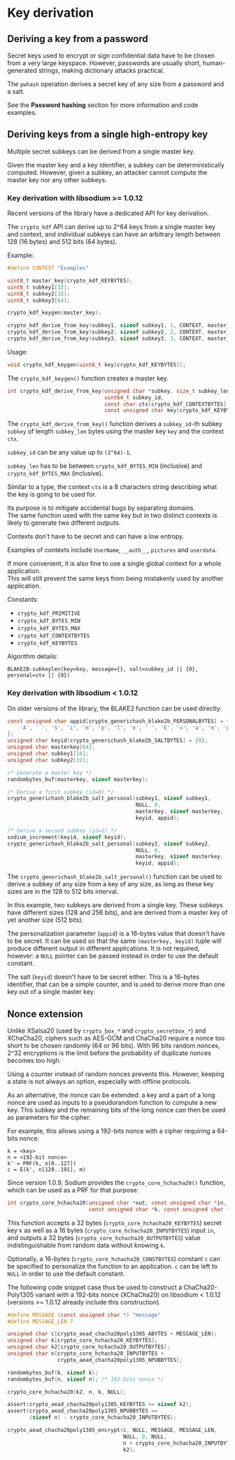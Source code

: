# Key derivation

## Deriving a key from a password

Secret keys used to encrypt or sign confidential data have to be chosen from a very large keyspace. However, passwords are usually short, human-generated strings, making dictionary attacks practical.

The `pwhash` operation derives a secret key of any size from a password and a salt.

See the **Password hashing** section for more information and code examples.

## Deriving keys from a single high-entropy key

Multiple secret subkeys can be derived from a single master key.

Given the master key and a key identifier, a subkey can be deterministically computed. However, given a subkey, an attacker cannot compute the master key nor any other subkeys.

### Key derivation with libsodium &gt;= 1.0.12

Recent versions of the library have a dedicated API for key derivation.

The `crypto_kdf` API can derive up to 2^64 keys from a single master key and context, and individual subkeys can have an arbitrary length between 128 \(16 bytes\) and 512 bits \(64 bytes\).

Example:

```c
#define CONTEXT "Examples"

uint8_t master_key[crypto_kdf_KEYBYTES];
uint8_t subkey1[32];
uint8_t subkey2[32];
uint8_t subkey3[64];

crypto_kdf_keygen(master_key);

crypto_kdf_derive_from_key(subkey1, sizeof subkey1, 1, CONTEXT, master_key);
crypto_kdf_derive_from_key(subkey2, sizeof subkey2, 2, CONTEXT, master_key);
crypto_kdf_derive_from_key(subkey3, sizeof subkey3, 3, CONTEXT, master_key);
```

Usage:

```c
void crypto_kdf_keygen(uint8_t key[crypto_kdf_KEYBYTES]);
```

The `crypto_kdf_keygen()` function creates a master key.

```c
int crypto_kdf_derive_from_key(unsigned char *subkey, size_t subkey_len,
                               uint64_t subkey_id,
                               const char ctx[crypto_kdf_CONTEXTBYTES],
                               const unsigned char key[crypto_kdf_KEYBYTES]);
```

The `crypto_kdf_derive_from_key()` function derives a `subkey_id`-th subkey `subkey` of length `subkey_len` bytes using the master key `key` and the context `ctx`.

`subkey_id` can be any value up to `(2^64)-1`.

`subkey_len` has to be between `crypto_kdf_BYTES_MIN` \(inclusive\) and `crypto_kdf_BYTES_MAX` \(inclusive\).

Similar to a type, the context `ctx` is a 8 characters string describing what the key is going to be used for.

Its purpose is to mitigate accidental bugs by separating domains.  
The same function used with the same key but in two distinct contexts is likely to generate two different outputs.

Contexts don't have to be secret and can have a low entropy.

Examples of contexts include `UserName`, `__auth__`, `pictures` and `userdata`.

If more convenient, it is also fine to use a single global context for a whole application.  
This will still prevent the same keys from being mistakenly used by another application.

Constants:

* `crypto_kdf_PRIMITIVE`
* `crypto_kdf_BYTES_MIN`
* `crypto_kdf_BYTES_MAX`
* `crypto_kdf_CONTEXTBYTES`
* `crypto_kdf_KEYBYTES`

Algorithm details:

`BLAKE2B-subkeylen(key=key, message={}, salt=subkey_id || {0}, personal=ctx || {0})`

### Key derivation with libsodium &lt; 1.0.12

On older versions of the library, the BLAKE2 function can be used directly:

```c
const unsigned char appid[crypto_generichash_blake2b_PERSONALBYTES] = {
    'A', ' ', 'S', 'i', 'm', 'p', 'l', 'e', ' ', 'E', 'x', 'a', 'm', 'p', 'l', 'e'
};
unsigned char keyid[crypto_generichash_blake2b_SALTBYTES] = {0};
unsigned char masterkey[64];
unsigned char subkey1[16];
unsigned char subkey2[32];

/* Generate a master key */
randombytes_buf(masterkey, sizeof masterkey);

/* Derive a first subkey (id=0) */
crypto_generichash_blake2b_salt_personal(subkey1, sizeof subkey1,
                                         NULL, 0,
                                         masterkey, sizeof masterkey,
                                         keyid, appid);

/* Derive a second subkey (id=1) */
sodium_increment(keyid, sizeof keyid);
crypto_generichash_blake2b_salt_personal(subkey2, sizeof subkey2,
                                         NULL, 0,
                                         masterkey, sizeof masterkey,
                                         keyid, appid);
```

The `crypto_generichash_blake2b_salt_personal()` function can be used to derive a subkey of any size from a key of any size, as long as these key sizes are in the 128 to 512 bits interval.

In this example, two subkeys are derived from a single key. These subkeys have different sizes \(128 and 256 bits\), and are derived from a master key of yet another size \(512 bits\).

The personalization parameter \(`appid`\) is a 16-bytes value that doesn't have to be secret. It can be used so that the same `(masterkey, keyid)` tuple will produce different output in different applications. It is not required, however: a `NULL` pointer can be passed instead in order to use the default constant.

The salt \(`keyid`\) doesn't have to be secret either. This is a 16-bytes identifier, that can be a simple counter, and is used to derive more than one key out of a single master key.

## Nonce extension

Unlike XSalsa20 \(used by `crypto_box_*` and `crypto_secretbox_*`\) and XChaCha20, ciphers such as AES-GCM and ChaCha20 require a nonce too short to be chosen randomly \(64 or 96 bits\). With 96 bits random nonces, 2^32 encryptions is the limit before the probability of duplicate nonces becomes too high.

Using a counter instead of random nonces prevents this. However, keeping a state is not always an option, especially with offline protocols.

As an alternative, the nonce can be extended: a key and a part of a long nonce are used as inputs to a pseudorandom function to compute a new key. This subkey and the remaining bits of the long nonce can then be used as parameters for the cipher.

For example, this allows using a 192-bits nonce with a cipher requiring a 64-bits nonce:

```
k = <key>
n = <192-bit nonce>
k' = PRF(k, n[0..127])
c = E(k', n[128..191], m)
```

Since version 1.0.9, Sodium provides the `crypto_core_hchacha20()` function, which can be used as a PRF for that purpose:

```c
int crypto_core_hchacha20(unsigned char *out, const unsigned char *in,
                          const unsigned char *k, const unsigned char *c);
```

This function accepts a 32 bytes \(`crypto_core_hchacha20_KEYBYTES`\) secret key `k` as well as a 16 bytes \(`crypto_core_hchacha20_INPUTBYTES`\) input `in`, and outputs a 32 bytes \(`crypto_core_hchacha20_OUTPUTBYTES`\) value indistinguishable from random data without knowing `k`.

Optionally, a 16-bytes \(`crypto_core_hchacha20_CONSTBYTES`\) constant `c` can be specified to personalize the function to an application. `c` can be left to `NULL` in order to use the default constant.

The following code snippet case thus be used to construct a ChaCha20-Poly1305 variant with a 192-bits nonce \(XChaCha20\) on libsodium &lt; 1.0.12 \(versions &gt;= 1.0.12 already include this construction\).

```c
#define MESSAGE (const unsigned char *) "message"
#define MESSAGE_LEN 7

unsigned char c[crypto_aead_chacha20poly1305_ABYTES + MESSAGE_LEN];
unsigned char k[crypto_core_hchacha20_KEYBYTES];
unsigned char k2[crypto_core_hchacha20_OUTPUTBYTES];
unsigned char n[crypto_core_hchacha20_INPUTBYTES +
                crypto_aead_chacha20poly1305_NPUBBYTES];

randombytes_buf(k, sizeof k);
randombytes_buf(n, sizeof n); /* 192-bits nonce */

crypto_core_hchacha20(k2, n, k, NULL);

assert(crypto_aead_chacha20poly1305_KEYBYTES <= sizeof k2);
assert(crypto_aead_chacha20poly1305_NPUBBYTES ==
       (sizeof n) - crypto_core_hchacha20_INPUTBYTES);

crypto_aead_chacha20poly1305_encrypt(c, NULL, MESSAGE, MESSAGE_LEN,
                                     NULL, 0, NULL,
                                     n + crypto_core_hchacha20_INPUTBYTES,
                                     k2);
```



